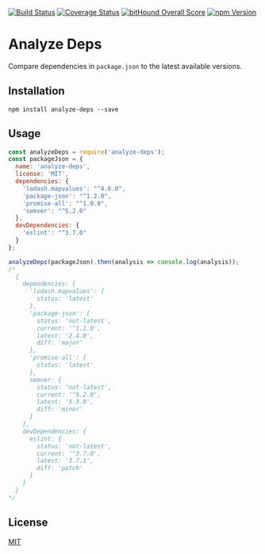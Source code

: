 [![Build Status](https://img.shields.io/codeship/ba96f3c0-7103-0134-0ab4-36aa8dc0a6fb/master.svg?style=flat-square)](https://codeship.com/projects/178250)
[![Coverage Status](https://img.shields.io/codecov/c/github/moroshko/analyze-deps/master.svg?style=flat-square)](https://codecov.io/gh/moroshko/analyze-deps)
[![bitHound Overall Score](https://www.bithound.io/github/moroshko/analyze-deps/badges/score.svg)](https://www.bithound.io/github/moroshko/analyze-deps)
[![npm Version](https://img.shields.io/npm/v/analyze-deps.svg?style=flat-square)](https://npmjs.org/package/analyze-deps)

# Analyze Deps

Compare dependencies in `package.json` to the latest available versions.

## Installation

```shell
npm install analyze-deps --save
```

## Usage

```js
const analyzeDeps = require('analyze-deps');
const packageJson = {
  name: 'analyze-deps',
  license: 'MIT',
  dependencies: {
    'lodash.mapvalues': "^4.6.0",
    'package-json': "^1.2.0",
    'promise-all': "^1.0.0",
    'semver': "^5.2.0"
  },
  devDependencies: {
    'eslint': "^3.7.0"
  }
};

analyzeDeps(packageJson).then(analysis => console.log(analysis));
/*
  {
    dependencies: {
      'lodash.mapvalues': {
        status: 'latest'
      },
      'package-json': {
        status: 'not-latest',
        current: '^1.2.0',
        latest: '2.4.0',
        diff: 'major'
      },
      'promise-all': {
        status: 'latest'
      },
      semver: {
        status: 'not-latest',
        current: '^5.2.0',
        latest: '5.3.0',
        diff: 'minor'
      }
    },
    devDependencies: {
      eslint: {
        status: 'not-latest',
        current: '^3.7.0',
        latest: '3.7.1',
        diff: 'patch'
      }
    }
  }
*/
```

## License

[MIT](http://moroshko.mit-license.org)
